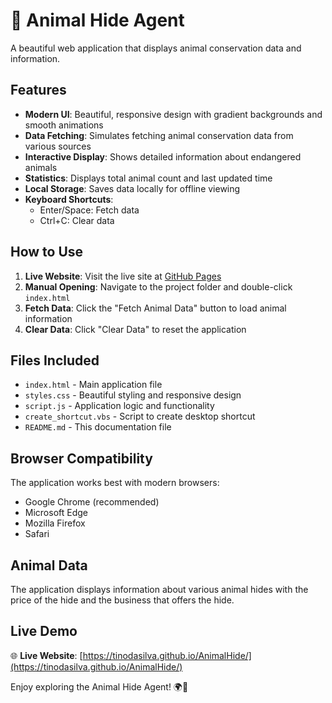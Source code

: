 # 🐾 Animal Hide Agent

A beautiful web application that displays animal conservation data and information.

## Features

- **Modern UI**: Beautiful, responsive design with gradient backgrounds and smooth animations
- **Data Fetching**: Simulates fetching animal conservation data from various sources
- **Interactive Display**: Shows detailed information about endangered animals
- **Statistics**: Displays total animal count and last updated time
- **Local Storage**: Saves data locally for offline viewing
- **Keyboard Shortcuts**: 
  - Enter/Space: Fetch data
  - Ctrl+C: Clear data

## How to Use

1. **Live Website**: Visit the live site at [GitHub Pages](https://tinodasilva.github.io/AnimalHide/)
2. **Manual Opening**: Navigate to the project folder and double-click `index.html`
3. **Fetch Data**: Click the "Fetch Animal Data" button to load animal information
4. **Clear Data**: Click "Clear Data" to reset the application

## Files Included

- `index.html` - Main application file
- `styles.css` - Beautiful styling and responsive design
- `script.js` - Application logic and functionality
- `create_shortcut.vbs` - Script to create desktop shortcut
- `README.md` - This documentation file

## Browser Compatibility

The application works best with modern browsers:
- Google Chrome (recommended)
- Microsoft Edge
- Mozilla Firefox
- Safari

## Animal Data

The application displays information about various animal hides with the price of the hide and the business that offers the hide.

## Live Demo

🌐 **Live Website**: [https://tinodasilva.github.io/AnimalHide/](https://tinodasilva.github.io/AnimalHide/)

Enjoy exploring the Animal Hide Agent! 🌍🐾

